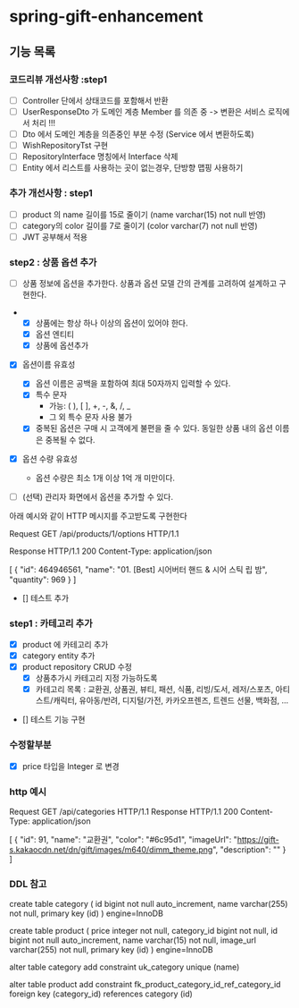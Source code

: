 # spring-gift-enhancement

## 기능 목록 

### 코드리뷰 개선사항 :step1 
- [ ] Controller 단에서 상태코드를 포함해서 반환 
- [ ] UserResponseDto 가 도메인 계층 Member 를 의존 중 -> 변환은 서비스 로직에서 처리 !!! 
- [ ] Dto 에서 도메인 계층을 의존중인 부분 수정 (Service 에서 변환하도록)
- [ ] WishRepositoryTst 구현 
- [ ] RepositoryInterface 명칭에서 Interface 삭제
- [ ] Entity 에서 리스트를 사용하는 곳이 없는경우, 단방향 맵핑 사용하기

### 추가 개선사항 : step1
- [ ] product 의 name 길이를 15로 줄이기 (name varchar(15) not null 반영)
- [ ] category의 color 길이를 7로 줄이기 (color varchar(7) not null 반영)
- [ ] JWT 공부해서 적용 

### step2 : 상품 옵션 추가 
- [ ] 상품 정보에 옵션을 추가한다. 상품과 옵션 모델 간의 관계를 고려하여 설계하고 구현한다.
- - [x] 상품에는 항상 하나 이상의 옵션이 있어야 한다.
  - [x] 옵션 엔티티 
  - [x] 상품에 옵션추가

- [x] 옵션이름 유효성
  - [x] 옵션 이름은 공백을 포함하여 최대 50자까지 입력할 수 있다. 
  - [x] 특수 문자
      * 가능: ( ), [ ], +, -, &, /, _
      * 그 외 특수 문자 사용 불가 
  - [x] 중복된 옵션은 구매 시 고객에게 불편을 줄 수 있다. 동일한 상품 내의 옵션 이름은 중복될 수 없다.

- [x] 옵션 수량 유효성 
    * 옵션 수량은 최소 1개 이상 1억 개 미만이다.


- [ ] (선택) 관리자 화면에서 옵션을 추가할 수 있다.

아래 예시와 같이 HTTP 메시지를 주고받도록 구현한다

Request
GET /api/products/1/options HTTP/1.1

Response
HTTP/1.1 200
Content-Type: application/json

[
{
"id": 464946561,
"name": "01. [Best] 시어버터 핸드 & 시어 스틱 립 밤",
"quantity": 969
}
]

- [] 테스트 추가 



###  step1 : 카테고리 추가 
- [x] product 에 카테고리 추가 
- [x] category entity 추가 
- [x] product repository CRUD 수정 
    - [x] 상품추가시 카테고리 지정 가능하도록 
    - [x] 카테고리 목록 : 교환권, 상품권, 뷰티, 패션, 식품, 리빙/도서, 레저/스포츠, 아티스트/캐릭터, 유아동/반려, 디지털/가전, 카카오프렌즈, 트렌드 선물, 백화점, ...
- [] 테스트 기능 구현 

### 수정할부분 
- [x] price 타입을 Integer 로 변경

### http 예시 
Request
GET /api/categories HTTP/1.1
Response
HTTP/1.1 200
Content-Type: application/json

[
{
"id": 91,
"name": "교환권",
"color": "#6c95d1",
"imageUrl": "https://gift-s.kakaocdn.net/dn/gift/images/m640/dimm_theme.png",
"description": ""
}
]

### DDL 참고 
create table category
(
id   bigint       not null auto_increment,
name varchar(255) not null,
primary key (id)
) engine=InnoDB

create table product
(
price       integer      not null,
category_id bigint       not null,
id          bigint       not null auto_increment,
name        varchar(15)  not null,
image_url   varchar(255) not null,
primary key (id)
) engine=InnoDB

alter table category
add constraint uk_category unique (name)

alter table product
add constraint fk_product_category_id_ref_category_id
foreign key (category_id)
references category (id)